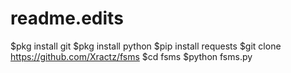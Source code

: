 # readme.edits
$pkg install git
$pkg install python
$pip install requests
$git clone https://github.com/Xractz/fsms
$cd fsms
$python fsms.py

